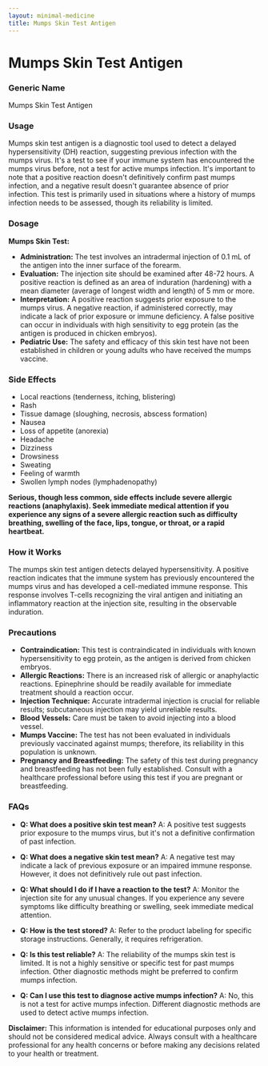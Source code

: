 ```yaml
---
layout: minimal-medicine
title: Mumps Skin Test Antigen
---
```


# Mumps Skin Test Antigen
### Generic Name
Mumps Skin Test Antigen

### Usage
Mumps skin test antigen is a diagnostic tool used to detect a delayed hypersensitivity (DH) reaction, suggesting previous infection with the mumps virus.  It's a test to see if your immune system has encountered the mumps virus before, not a test for active mumps infection.  It's important to note that a positive reaction doesn't definitively confirm past mumps infection, and a negative result doesn't guarantee absence of prior infection.  This test is primarily used in situations where a history of mumps infection needs to be assessed,  though its reliability is limited.


### Dosage
**Mumps Skin Test:**

* **Administration:** The test involves an intradermal injection of 0.1 mL of the antigen into the inner surface of the forearm.
* **Evaluation:** The injection site should be examined after 48-72 hours.  A positive reaction is defined as an area of induration (hardening) with a mean diameter (average of longest width and length) of 5 mm or more.
* **Interpretation:** A positive reaction suggests prior exposure to the mumps virus. A negative reaction, if administered correctly, may indicate a lack of prior exposure or immune deficiency.  A false positive can occur in individuals with high sensitivity to egg protein (as the antigen is produced in chicken embryos).
* **Pediatric Use:**  The safety and efficacy of this skin test have not been established in children or young adults who have received the mumps vaccine.


### Side Effects
* Local reactions (tenderness, itching, blistering)
* Rash
* Tissue damage (sloughing, necrosis, abscess formation)
* Nausea
* Loss of appetite (anorexia)
* Headache
* Dizziness
* Drowsiness
* Sweating
* Feeling of warmth
* Swollen lymph nodes (lymphadenopathy)

**Serious, though less common, side effects include severe allergic reactions (anaphylaxis).  Seek immediate medical attention if you experience any signs of a severe allergic reaction such as difficulty breathing, swelling of the face, lips, tongue, or throat, or a rapid heartbeat.**


### How it Works
The mumps skin test antigen detects delayed hypersensitivity.  A positive reaction indicates that the immune system has previously encountered the mumps virus and has developed a cell-mediated immune response.  This response involves T-cells recognizing the viral antigen and initiating an inflammatory reaction at the injection site, resulting in the observable induration.


### Precautions
* **Contraindication:** This test is contraindicated in individuals with known hypersensitivity to egg protein, as the antigen is derived from chicken embryos.
* **Allergic Reactions:** There is an increased risk of allergic or anaphylactic reactions. Epinephrine should be readily available for immediate treatment should a reaction occur.
* **Injection Technique:**  Accurate intradermal injection is crucial for reliable results; subcutaneous injection may yield unreliable results.
* **Blood Vessels:** Care must be taken to avoid injecting into a blood vessel.
* **Mumps Vaccine:** The test has not been evaluated in individuals previously vaccinated against mumps; therefore, its reliability in this population is unknown.
* **Pregnancy and Breastfeeding:** The safety of this test during pregnancy and breastfeeding has not been fully established.  Consult with a healthcare professional before using this test if you are pregnant or breastfeeding.


### FAQs

* **Q: What does a positive skin test mean?** A: A positive test suggests prior exposure to the mumps virus, but it's not a definitive confirmation of past infection.

* **Q: What does a negative skin test mean?** A: A negative test may indicate a lack of previous exposure or an impaired immune response. However, it does not definitively rule out past infection.

* **Q: What should I do if I have a reaction to the test?** A: Monitor the injection site for any unusual changes. If you experience any severe symptoms like difficulty breathing or swelling, seek immediate medical attention.

* **Q: How is the test stored?** A: Refer to the product labeling for specific storage instructions. Generally, it requires refrigeration.

* **Q: Is this test reliable?** A: The reliability of the mumps skin test is limited.  It is not a highly sensitive or specific test for past mumps infection.  Other diagnostic methods might be preferred to confirm mumps infection.

* **Q: Can I use this test to diagnose active mumps infection?** A: No, this is not a test for active mumps infection.  Different diagnostic methods are used to detect active mumps infection.


**Disclaimer:** This information is intended for educational purposes only and should not be considered medical advice. Always consult with a healthcare professional for any health concerns or before making any decisions related to your health or treatment.
